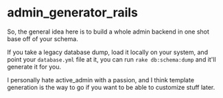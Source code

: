 # admin_generator_rails

So, the general idea here is to build a whole admin backend in one shot base off of your schema.

If you take a legacy database dump, load it locally on your system, and point your ```database.yml``` file at it, you can run ```rake db:schema:dump``` and it'll generate it for you.

I personally hate active_admin with a passion, and I think template generation is the way to go if you want to be able to customize stuff later.
